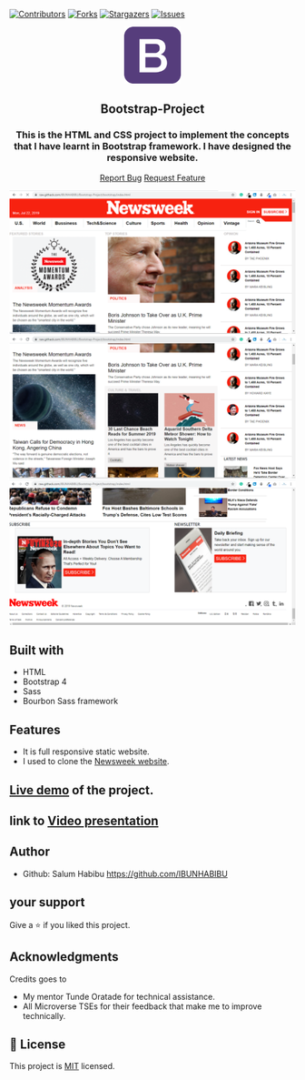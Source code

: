 
[![Contributors][contributors-shield]][contributors-url]
[![Forks][forks-shield]][forks-url]
[![Stargazers][stars-shield]][stars-url]
[![Issues][issues-shield]][issues-url]

<p align="center">
  <a href="git@github.com:IBUNHABIBU/platform-game.git">
    <p align="center"> <img src="https://raw.githubusercontent.com/github/explore/80688e429a7d4ef2fca1e82350fe8e3517d3494d/topics/bootstrap/bootstrap.png" alt="Bootstrap" width="100" height="100"> </p>
  </a>

  <h2 align="center">Bootstrap-Project</h2>
  <h3 align="center">This is the HTML and CSS project to implement the concepts that I have learnt in Bootstrap framework. I have designed the responsive website. </h3>
  
  <p align="center">
    <a href="https://github.com/IBUNHABIBU/Bootstrap-Project/issues">Report Bug</a>
    <a href="https://github.com/IBUNHABIBU/Bootstrap-Project/issues">Request Feature</a>
  </p>
</p>
  
![screenshot](https://github.com/IBUNHABIBU/Bootstrap-Project/blob/master/Assets/images/newsweekhome.PNG)
![screenshot](https://github.com/IBUNHABIBU/Bootstrap-Project/blob/master/Assets/images/newsweekbody.PNG)
![screenshot](https://github.com/IBUNHABIBU/Bootstrap-Project/blob/master/Assets/images/newsweekfooter.PNG)



## Built with 
* HTML
* Bootstrap 4
* Sass
* Bourbon Sass framework

## Features 
* It is full responsive static website.
* I used to clone the [Newsweek website](https://www.newsweek.com/).

## [Live demo](https://raw.githack.com/IBUNHABIBU/Bootstrap-Project/bootstrap/index.html "Of the project") of the project.

## link to  [Video presentation](# "Loom")

## Author
* Github: Salum Habibu https://github.com/IBUNHABIBU 

## your support 
Give a :star: if you liked this project.
## Acknowledgments
Credits goes to
- My mentor Tunde Oratade for technical assistance.
- All Microverse TSEs for their feedback that make me to improve technically.
## 📝 License
This project is [MIT](LICENCE) licensed.


[contributors-shield]: https://img.shields.io/github/contributors/IBUNHABIBU/Bootstrap-Project.svg?style=flat-square
[contributors-url]: https://github.com/IBUNHABIBU/Bootstrap-Project/graphs/contributors
[forks-shield]: https://img.shields.io/github/forks/IBUNHABIBU/Bootstrap-Project.svg?style=flat-square
[forks-url]: https://github.com/IBUNHABIBU/Bootstrap-Project/network/members
[stars-shield]: https://img.shields.io/github/stars/IBUNHABIBU/Bootstrap-Project.svg?style=flat-square
[stars-url]: https://github.com/IBUNHABIBU/Bootstrap-Project/stargazers
[issues-shield]: https://img.shields.io/github/issues/IBUNHABIBU/Bootstrap-Project.svg?style=flat-square
[issues-url]: https://github.com/IBUNHABIBU/Bootstrap-Project/issues
